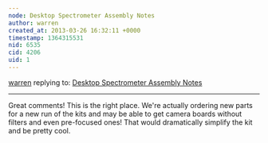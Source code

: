 ```yaml
---
node: Desktop Spectrometer Assembly Notes
author: warren
created_at: 2013-03-26 16:32:11 +0000
timestamp: 1364315531
nid: 6535
cid: 4206
uid: 1
---
```




[warren](../profile/warren) replying to: [Desktop Spectrometer Assembly Notes](../notes/sonofaquark/3-25-2013/desktop-spectrometer-assembly-notes)

----
Great comments! This is the right place. We're actually ordering new parts for a new run of the kits and may be able to get camera boards without filters and even pre-focused ones! That would dramatically simplify the kit and be pretty cool.